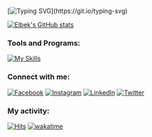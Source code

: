 
[![Typing SVG](https://readme-typing-svg.herokuapp.com?font=Fira+Code&size=30&duration=3000&pause=&color=FFF&center=true&vCenter=true&width=435&lines=Hello,+There+👋;This+is+Elbek!)](https://git.io/typing-svg)

<!-- ![visitors](https://visitor-badge.glitch.me/badge?page_id=Muhammadislom) -->

[![Elbek's GitHub stats](https://github-readme-stats.vercel.app/api?username=khamdullaevuz&count_private=true&show_icons=true&theme=dracula)](https://github.com/siberfx/github-readme-stats)

### Tools and Programs:
  <p align="left">

[![My Skills](https://skillicons.dev/icons?i=html,css,js,jquery,bootstrap,git,github,gitlab,githubactions,tailwind,php,laravel,wordpress,mysql,postgresql,vue,nuxtjs,vite,vscode,visualstudio,idea,figma,postman,nginx,linux,redis,docker,aws,heroku,jenkins,bash,linux,md,vim,neovim,netlify,rabbitmq,regex,selenium&perline=15)]()
  </p>
  
### Connect with me:
[![Facebook](https://img.shields.io/badge/Facebook-%231877F2.svg?style=flat&logo=Facebook&logoColor=white)](https://facebook.com/khamdullaevuz) [![Instagram](https://img.shields.io/badge/Instagram-%23E4405F.svg?style=flat&logo=Instagram&logoColor=white)](https://instagram.com/khamdullaevuz) [![LinkedIn](https://img.shields.io/badge/LinkedIn-%230077B5.svg?style=flat&logo=linkedin&logoColor=white)](https://linkedin.com/in/khamdullaevuz) [![Twitter](https://img.shields.io/badge/Twitter-%231DA1F2.svg?style=flat&logo=Twitter&logoColor=white)](https://twitter.com/khamdullaevuz) 

### My activity:
[![Hits](https://hits.sh/github.com/khamdullaevuz.svg)](https://hits.sh/github.com/khamdullaevuz/)
[![wakatime](https://wakatime.com/badge/user/000c077a-1c2c-49e3-a8de-257586c33f00.svg?sytle=flat)](https://wakatime.com/@000c077a-1c2c-49e3-a8de-257586c33f00)
